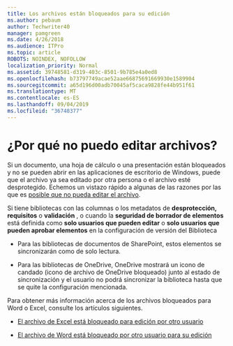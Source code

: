 ```yaml
---
title: Los archivos están bloqueados para su edición
ms.author: pebaum
author: Techwriter40
manager: pamgreen
ms.date: 4/26/2018
ms.audience: ITPro
ms.topic: article
ROBOTS: NOINDEX, NOFOLLOW
localization_priority: Normal
ms.assetid: 39748581-d319-403c-8501-9b785e4a0ed8
ms.openlocfilehash: b73797749acae52aae66875691669930e1589904
ms.sourcegitcommit: a65d196d00adb70045af5caca9828fe44b951f61
ms.translationtype: MT
ms.contentlocale: es-ES
ms.lasthandoff: 09/04/2019
ms.locfileid: "36748377"
---
```

# <a name="why-cant-i-edit-files"></a>¿Por qué no puedo editar archivos?

Si un documento, una hoja de cálculo o una presentación están bloqueados y no se pueden abrir en las aplicaciones de escritorio de Windows, puede que el archivo ya sea editado por otra persona o el archivo esté desprotegido. Echemos un vistazo rápido a algunas de las razones por las que es [posible que no pueda editar el archivo](https://support.office.com/article/why-can-t-i-edit-this-file-97315f48-aa5e-49d3-a4ae-a14b73daf87b).

Si tiene bibliotecas con las columnas o los metadatos de **desprotección, requisitos** o **validación** , o cuando la **seguridad de borrador de elementos** está definida como **solo usuarios que pueden editar** o **solo usuarios que pueden aprobar elementos** en la configuración de versión del Biblioteca

- Para las bibliotecas de documentos de SharePoint, estos elementos se sincronizarán como de solo lectura.

- Para las bibliotecas de OneDrive, OneDrive mostrará un icono de candado (icono de archivo de OneDrive bloqueado) junto al estado de sincronización y el usuario no podrá sincronizar la biblioteca hasta que se quite la configuración mencionada. 

Para obtener más información acerca de los archivos bloqueados para Word o Excel, consulte los artículos siguientes.

- [El archivo de Excel está bloqueado para edición por otro usuario](https://support.office.com/article/Excel-file-is-locked-for-editing-by-another-user-6fa93887-2c2c-45f0-abcc-31b04aed68b3)

- [El archivo de Word está bloqueado por otro usuario para su edición](https://support.microsoft.com/help/313472/the-document-is-locked-for-editing-by-another-user-error-message-when)

